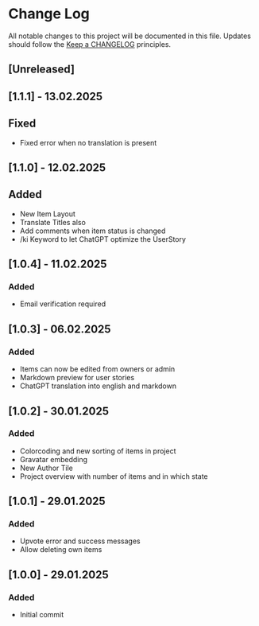 # Change Log
All notable changes to this project will be documented in this file.
Updates should follow the [Keep a CHANGELOG](https://keepachangelog.com/) principles.

## [Unreleased]

## [1.1.1] - 13.02.2025

## Fixed

- Fixed error when no translation is present

## [1.1.0] - 12.02.2025

## Added

- New Item Layout
- Translate Titles also
- Add comments when item status is changed
- /ki Keyword to let ChatGPT optimize the UserStory

## [1.0.4] - 11.02.2025

### Added

- Email verification required

## [1.0.3] - 06.02.2025

### Added

- Items can now be edited from owners or admin
- Markdown preview for user stories
- ChatGPT translation into english and markdown

## [1.0.2] - 30.01.2025

### Added
- Colorcoding and new sorting of items in project
- Gravatar embedding
- New Author Tile
- Project overview with number of items and in which state

## [1.0.1] - 29.01.2025

### Added
- Upvote error and success messages
- Allow deleting own items

## [1.0.0] - 29.01.2025

### Added
- Initial commit
